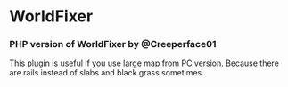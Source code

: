 # WorldFixer

### PHP version of WorldFixer by @Creeperface01

This plugin is useful if you use large map from PC version. Because there are rails instead of slabs and black grass sometimes.


